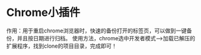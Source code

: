 # Chrome小插件
作用：用于重启chrome浏览器时，快速的备份打开的标签页，可以做到一键备份，并且按日期进行归档。
使用方法，chrome选中开发者模式-->加载已解压的扩展程序，找到clone的项目目录，完成即可！
